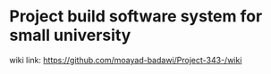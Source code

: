 # Project build software system for small university

wiki link: https://github.com/moayad-badawi/Project-343-/wiki
